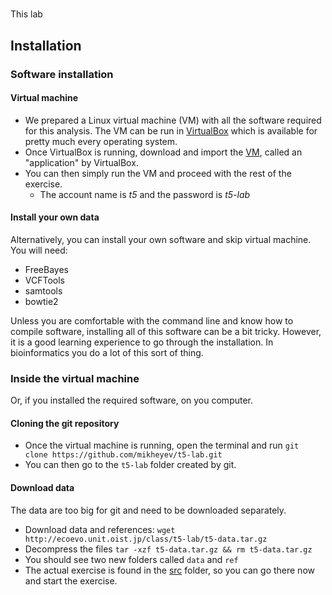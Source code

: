 # 

This lab


## Installation 

### Software installation

#### Virtual machine

- We prepared a Linux virtual machine (VM) with all the software required for this analysis. The VM can be run in [VirtualBox](https://www.virtualbox.org/wiki/Downloads) which is available for pretty much every operating system.  
- Once VirtualBox is running, download and import the [VM](http://ecoevo.unit.oist.jp/class/t5-lab/T5.ova), called an "application" by VirtualBox.
- You can then simply run the VM and proceed with the rest of the exercise.
     - The account name is *t5* and the password is *t5-lab*

#### Install your own data
Alternatively, you can install your own software and skip virtual machine. You will need:

- FreeBayes
- VCFTools
- samtools
- bowtie2

Unless you are comfortable with the command line and know how to compile software, installing all of this software can be a bit tricky. However, it is a good learning experience to go through the installation. In bioinformatics you do a lot of this sort of thing. 

### Inside the virtual machine

Or, if you installed the required software, on you computer.

#### Cloning the git repository

- Once the virtual machine is running, open the terminal and run ```git clone https://github.com/mikheyev/t5-lab.git```
- You can then go to the ```t5-lab``` folder created by git.

#### Download data 

The data are too big for git and need to be downloaded separately.

- Download data and references: ```wget http://ecoevo.unit.oist.jp/class/t5-lab/t5-data.tar.gz``` 
- Decompress the files ```tar -xzf t5-data.tar.gz && rm t5-data.tar.gz```
- You should see two new folders called ```data``` and ```ref```
- The actual exercise is found in the [src](./src/) folder, so you can go there now and start the exercise.



